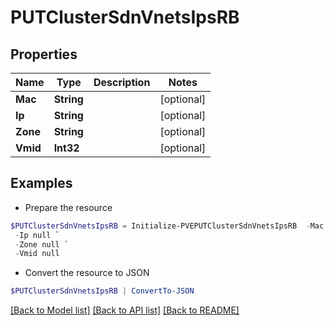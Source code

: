 # PUTClusterSdnVnetsIpsRB
## Properties

Name | Type | Description | Notes
------------ | ------------- | ------------- | -------------
**Mac** | **String** |  | [optional] 
**Ip** | **String** |  | [optional] 
**Zone** | **String** |  | [optional] 
**Vmid** | **Int32** |  | [optional] 

## Examples

- Prepare the resource
```powershell
$PUTClusterSdnVnetsIpsRB = Initialize-PVEPUTClusterSdnVnetsIpsRB  -Mac null `
 -Ip null `
 -Zone null `
 -Vmid null
```

- Convert the resource to JSON
```powershell
$PUTClusterSdnVnetsIpsRB | ConvertTo-JSON
```

[[Back to Model list]](../README.md#documentation-for-models) [[Back to API list]](../README.md#documentation-for-api-endpoints) [[Back to README]](../README.md)


